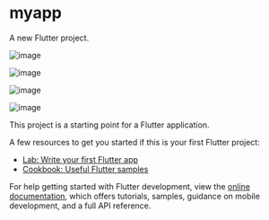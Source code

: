 # myapp

A new Flutter project.

![image](https://github.com/user-attachments/assets/83278470-e25a-40c1-8544-8926a5307f2f)


![image](https://github.com/user-attachments/assets/a46dd69a-c286-408d-b0bd-17f58095f761)

![image](https://github.com/user-attachments/assets/65a2658d-2a8c-47b9-ac66-37796e0cce2b)


![image](https://github.com/user-attachments/assets/231e1437-d413-4fd7-ad18-e11a5c77e485)


This project is a starting point for a Flutter application.

A few resources to get you started if this is your first Flutter project:

- [Lab: Write your first Flutter app](https://docs.flutter.dev/get-started/codelab)
- [Cookbook: Useful Flutter samples](https://docs.flutter.dev/cookbook)

For help getting started with Flutter development, view the
[online documentation](https://docs.flutter.dev/), which offers tutorials,
samples, guidance on mobile development, and a full API reference.
